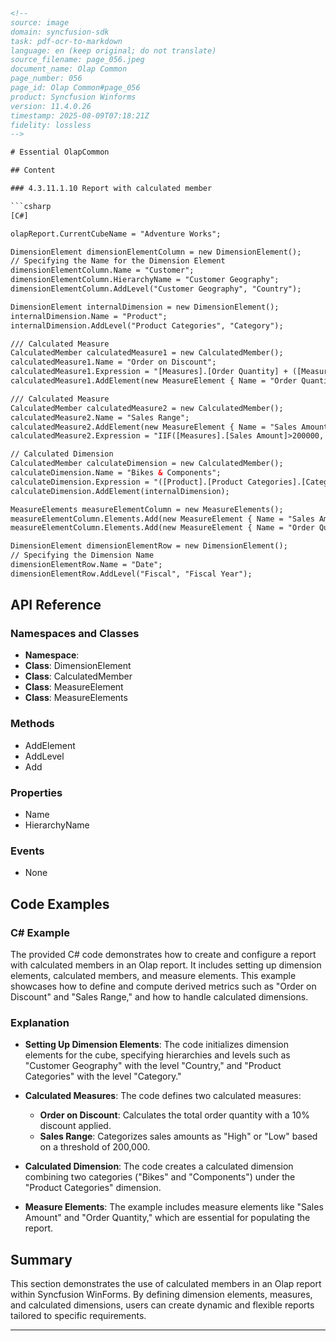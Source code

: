 ```html
<!-- 
source: image
domain: syncfusion-sdk
task: pdf-ocr-to-markdown
language: en (keep original; do not translate)
source_filename: page_056.jpeg
document_name: Olap Common
page_number: 056
page_id: Olap Common#page_056
product: Syncfusion Winforms
version: 11.4.0.26
timestamp: 2025-08-09T07:18:21Z
fidelity: lossless
-->

# Essential OlapCommon

## Content

### 4.3.11.1.10 Report with calculated member

```csharp
[C#]

olapReport.CurrentCubeName = "Adventure Works";

DimensionElement dimensionElementColumn = new DimensionElement();
// Specifying the Name for the Dimension Element
dimensionElementColumn.Name = "Customer";
dimensionElementColumn.HierarchyName = "Customer Geography";
dimensionElementColumn.AddLevel("Customer Geography", "Country");

DimensionElement internalDimension = new DimensionElement();
internalDimension.Name = "Product";
internalDimension.AddLevel("Product Categories", "Category");

/// Calculated Measure
CalculatedMember calculatedMeasure1 = new CalculatedMember();
calculatedMeasure1.Name = "Order on Discount";
calculatedMeasure1.Expression = "[Measures].[Order Quantity] + ([Measures].[Order Quantity] * 0.10)";
calculatedMeasure1.AddElement(new MeasureElement { Name = "Order Quantity" });

/// Calculated Measure
CalculatedMember calculatedMeasure2 = new CalculatedMember();
calculatedMeasure2.Name = "Sales Range";
calculatedMeasure2.AddElement(new MeasureElement { Name = "Sales Amount" });
calculatedMeasure2.Expression = "IIF([Measures].[Sales Amount]>200000, \"High\", \"Low\")";

// Calculated Dimension
CalculatedMember calculateDimension = new CalculatedMember();
calculateDimension.Name = "Bikes & Components";
calculateDimension.Expression = "([Product].[Product Categories].[Category].[Bikes] + [Product].[Product Categories].[Category].[Components] )";
calculateDimension.AddElement(internalDimension);

MeasureElements measureElementColumn = new MeasureElements();
measureElementColumn.Elements.Add(new MeasureElement { Name = "Sales Amount" });
measureElementColumn.Elements.Add(new MeasureElement { Name = "Order Quantity" });

DimensionElement dimensionElementRow = new DimensionElement();
// Specifying the Dimension Name
dimensionElementRow.Name = "Date";
dimensionElementRow.AddLevel("Fiscal", "Fiscal Year");
```

## API Reference

### Namespaces and Classes

- **Namespace**: 
- **Class**: DimensionElement
- **Class**: CalculatedMember
- **Class**: MeasureElement
- **Class**: MeasureElements

### Methods

- AddElement
- AddLevel
- Add

### Properties

- Name
- HierarchyName

### Events

- None

## Code Examples

### C# Example

The provided C# code demonstrates how to create and configure a report with calculated members in an Olap report. It includes setting up dimension elements, calculated members, and measure elements. This example showcases how to define and compute derived metrics such as "Order on Discount" and "Sales Range," and how to handle calculated dimensions.

### Explanation

- **Setting Up Dimension Elements**: The code initializes dimension elements for the cube, specifying hierarchies and levels such as "Customer Geography" with the level "Country," and "Product Categories" with the level "Category."

- **Calculated Measures**: The code defines two calculated measures:
  - **Order on Discount**: Calculates the total order quantity with a 10% discount applied.
  - **Sales Range**: Categorizes sales amounts as "High" or "Low" based on a threshold of 200,000.

- **Calculated Dimension**: The code creates a calculated dimension combining two categories ("Bikes" and "Components") under the "Product Categories" dimension.

- **Measure Elements**: The example includes measure elements like "Sales Amount" and "Order Quantity," which are essential for populating the report.

## Summary

This section demonstrates the use of calculated members in an Olap report within Syncfusion WinForms. By defining dimension elements, measures, and calculated dimensions, users can create dynamic and flexible reports tailored to specific requirements.

---

<!-- tags: [olap, olapreport, calculatedmember, dimensionelement, measureelement, measureelements, syncfusionwinforms, v11.4.0.26] keywords: [calculated members, olap report, dimension elements, measures, calculated dimensions, olap cube, syncfusion winforms] -->
```
